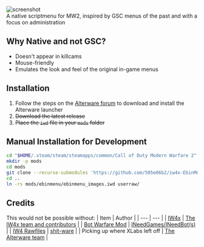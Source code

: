 ![screenshot](https://github.com/user-attachments/assets/28b9c7f2-835a-4076-b6fb-6186826c0c36)  
A native scriptmenu for MW2, inspired by GSC menus of the past and with a focus on administration

## Why Native and not GSC?
- Doesn't appear in killcams
- Mouse-friendly
- Emulates the look and feel of the original in-game menus

## Installation
1. Follow the steps on the [Alterware forum](https://forum.alterware.dev/t/how-to-install-the-alterware-launcher/56) to download and install the Alterware launcher
1. ~~Download the latest release~~
1. ~~Place the `iwd` file in your `mods` folder~~

## Manual Installation for Development
```bash
cd "$HOME/.steam/steam/steamapps/common/Call of Duty Modern Warfare 2"
mkdir -p mods
cd mods
git clone --recurse-submodules 'https://github.com/505e06b2/iw4x-EbinMenu' ebinmenu
cd ..
ln -rs mods/ebinmenu/ebinmenu_images.iwd userraw/
```

## Credits
This would not be possible without:
| Item | Author |
| --- | --- |
| [IW4x](https://github.com/iw4x/iw4x-client) | [The IW4x team and contributors](https://github.com/iw4x) |
| [Bot Warfare Mod](https://github.com/ineedbots/iw4_bot_warfare) | [INeedGames/INeedBot(s)](https://ineedbots.github.io/) |
| [IW4 Rawfiles](https://github.com/shit-ware/IW4) | [shit-ware](https://github.com/shit-ware/IW4) |
| Picking up where XLabs left off | [The Alterware team](https://alterware.dev/) |
